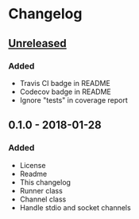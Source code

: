 # Changelog

## [Unreleased]
### Added
- Travis CI badge in README
- Codecov badge in README
- Ignore "tests" in coverage report

## 0.1.0 - 2018-01-28
### Added
- License
- Readme
- This changelog
- Runner class
- Channel class
- Handle stdio and socket channels

[Unreleased]: https://github.com/aragaer/scheduler/compare/v0.1.0...HEAD
